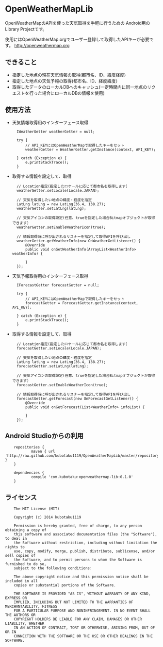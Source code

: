 OpenWeatherMapLib
=================

OpenWeatherMapのAPIを使った天気取得を手軽に行うための
Android用のLibrary Projectです。

使用にはOpenWeatherMap.orgでユーザー登録して取得したAPIキーが必要です。
http://openweathermap.org


できること
---------------
* 指定した地点の現在天気情報の取得(都市名、ID、緯度経度)
* 指定した地点の天気予報の取得(都市名、ID、経度緯度）
* 取得したデータのローカルDBへのキャッシュ(一定時間内に同一地点のリクエストを行った場合にローカルDBの情報を使用)


使用方法
------------

* 天気情報取得用のインターフェース取得

        IWeatherGetter weatherGetter = null;

        try {
            // API_KEYにはOpenWeatherMapで取得したキーをセット
            weatherGetter = WeatherGetter.getInstance(context, API_KEY);

        } catch (Exception e) {
            e.printStackTrace();
        }


* 取得する情報を設定して、取得

        // Location指定(指定したロケールに応じて都市名を取得します)
        weatherGetter.setLocale(Locale.JAPAN);

        // 天気を取得したい地点の緯度・経度を指定
        LatLng latLng = new LatLng(36.4, 138.27);
        weatherGetter.setLatLng(latLng);

        // 天気アイコンの取得設定(任意、trueを指定した場合Bitmapオブジェクトが取得できます)
        weatherGetter.setEnableWeatherIcon(true);

        // 情報取得時に呼び出されるリスナーを指定して取得APIを呼び出し
        weatherGetter.getWeatherInfo(new OnWeatherGetListener() {
            @Override
            public void onGetWeatherInfo(ArrayList<WeatherInfo> weatherInfo) {
                
            }
        });

* 天気予報取得用のインターフェース取得
 
        IForecastGetter forecastGetter = null;

        try {
            // API_KEYにはOpenWeatherMapで取得したキーをセット
            forecastGetter = ForecastGetter.getInstance(context, API_KEY);

        } catch (Exception e) {
            e.printStackTrace();
        }

* 取得する情報を設定して、取得

        // Location指定(指定したロケールに応じて都市名を取得します)
        forecastGetter.setLocale(Locale.JAPAN);

        // 天気を取得したい地点の緯度・経度を指定
        LatLng latLng = new LatLng(36.4, 138.27);
        forecastGetter.setLatLng(latLng);

        // 天気アイコンの取得設定(任意、trueを指定した場合Bitmapオブジェクトが取得できます)
        forecastGetter.setEnableWeatherIcon(true);

        // 情報取得時に呼び出されるリスナーを指定して取得APIを呼び出し
        forecastGetter.getForecast(new OnForecastGetListener() {
            @Override
            public void onGetForecast(List<WeatherInfo> infoList) {
                    
            }
        });

Android Studioからの利用
-----------------------------------

        repositories {
                maven { url 'http://raw.github.com/kubotaku1119/OpenWeatherMapLib/master/repository/' }
        }

        dependencies {
                compile 'com.kubotaku:openweathermap-lib:0.1.0'
        }


ライセンス
-----------------------------------
        The MIT License (MIT)

        Copyright (c) 2014 kubotaku1119

        Permission is hereby granted, free of charge, to any person obtaining a copy of
        this software and associated documentation files (the "Software"), to deal in
        the Software without restriction, including without limitation the rights to
        use, copy, modify, merge, publish, distribute, sublicense, and/or sell copies of
        the Software, and to permit persons to whom the Software is furnished to do so,
        subject to the following conditions:

        The above copyright notice and this permission notice shall be included in all
        copies or substantial portions of the Software.

        THE SOFTWARE IS PROVIDED "AS IS", WITHOUT WARRANTY OF ANY KIND, EXPRESS OR
        IMPLIED, INCLUDING BUT NOT LIMITED TO THE WARRANTIES OF MERCHANTABILITY, FITNESS
        FOR A PARTICULAR PURPOSE AND NONINFRINGEMENT. IN NO EVENT SHALL THE AUTHORS OR
        COPYRIGHT HOLDERS BE LIABLE FOR ANY CLAIM, DAMAGES OR OTHER LIABILITY, WHETHER
        IN AN ACTION OF CONTRACT, TORT OR OTHERWISE, ARISING FROM, OUT OF OR IN
        CONNECTION WITH THE SOFTWARE OR THE USE OR OTHER DEALINGS IN THE SOFTWARE.
